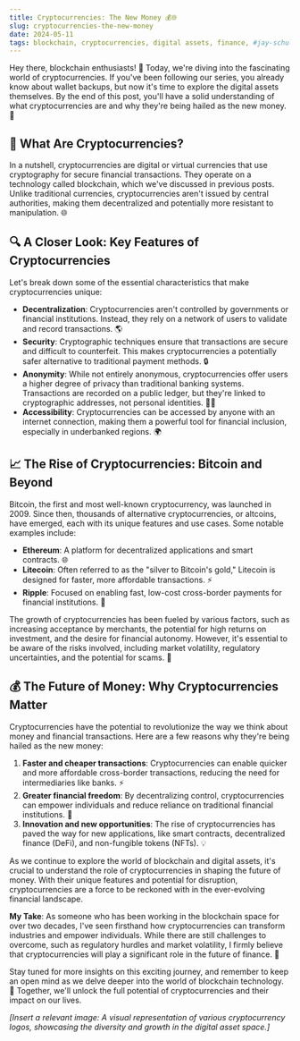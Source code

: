 ```yaml
---
title: Cryptocurrencies: The New Money 💰🌐
slug: cryptocurrencies-the-new-money
date: 2024-05-11
tags: blockchain, cryptocurrencies, digital assets, finance, #jay-schulman
---
```


Hey there, blockchain enthusiasts! 👋 Today, we're diving into the fascinating world of cryptocurrencies. If you've been following our series, you already know about wallet backups, but now it's time to explore the digital assets themselves. By the end of this post, you'll have a solid understanding of what cryptocurrencies are and why they're being hailed as the new money. 🚀

## 🤔 What Are Cryptocurrencies?

In a nutshell, cryptocurrencies are digital or virtual currencies that use cryptography for secure financial transactions. They operate on a technology called blockchain, which we've discussed in previous posts. Unlike traditional currencies, cryptocurrencies aren't issued by central authorities, making them decentralized and potentially more resistant to manipulation. 🌐

## 🔍 A Closer Look: Key Features of Cryptocurrencies

Let's break down some of the essential characteristics that make cryptocurrencies unique:

- **Decentralization**: Cryptocurrencies aren't controlled by governments or financial institutions. Instead, they rely on a network of users to validate and record transactions. 🌎
- **Security**: Cryptographic techniques ensure that transactions are secure and difficult to counterfeit. This makes cryptocurrencies a potentially safer alternative to traditional payment methods. 🔒
- **Anonymity**: While not entirely anonymous, cryptocurrencies offer users a higher degree of privacy than traditional banking systems. Transactions are recorded on a public ledger, but they're linked to cryptographic addresses, not personal identities. 🕵️‍♂️
- **Accessibility**: Cryptocurrencies can be accessed by anyone with an internet connection, making them a powerful tool for financial inclusion, especially in underbanked regions. 🌍

## 📈 The Rise of Cryptocurrencies: Bitcoin and Beyond

Bitcoin, the first and most well-known cryptocurrency, was launched in 2009. Since then, thousands of alternative cryptocurrencies, or altcoins, have emerged, each with its unique features and use cases. Some notable examples include:

- **Ethereum**: A platform for decentralized applications and smart contracts. 🌐
- **Litecoin**: Often referred to as the "silver to Bitcoin's gold," Litecoin is designed for faster, more affordable transactions. ⚡
- **Ripple**: Focused on enabling fast, low-cost cross-border payments for financial institutions. 🏦

The growth of cryptocurrencies has been fueled by various factors, such as increasing acceptance by merchants, the potential for high returns on investment, and the desire for financial autonomy. However, it's essential to be aware of the risks involved, including market volatility, regulatory uncertainties, and the potential for scams. 🚨

## 💰 The Future of Money: Why Cryptocurrencies Matter

Cryptocurrencies have the potential to revolutionize the way we think about money and financial transactions. Here are a few reasons why they're being hailed as the new money:

1. **Faster and cheaper transactions**: Cryptocurrencies can enable quicker and more affordable cross-border transactions, reducing the need for intermediaries like banks. ⚡
2. **Greater financial freedom**: By decentralizing control, cryptocurrencies can empower individuals and reduce reliance on traditional financial institutions. 🗽
3. **Innovation and new opportunities**: The rise of cryptocurrencies has paved the way for new applications, like smart contracts, decentralized finance (DeFi), and non-fungible tokens (NFTs). 💡

As we continue to explore the world of blockchain and digital assets, it's crucial to understand the role of cryptocurrencies in shaping the future of money. With their unique features and potential for disruption, cryptocurrencies are a force to be reckoned with in the ever-evolving financial landscape.

**My Take**: As someone who has been working in the blockchain space for over two decades, I've seen firsthand how cryptocurrencies can transform industries and empower individuals. While there are still challenges to overcome, such as regulatory hurdles and market volatility, I firmly believe that cryptocurrencies will play a significant role in the future of finance. 🔮

Stay tuned for more insights on this exciting journey, and remember to keep an open mind as we delve deeper into the world of blockchain technology. 🚀 Together, we'll unlock the full potential of cryptocurrencies and their impact on our lives.

*[Insert a relevant image: A visual representation of various cryptocurrency logos, showcasing the diversity and growth in the digital asset space.]*